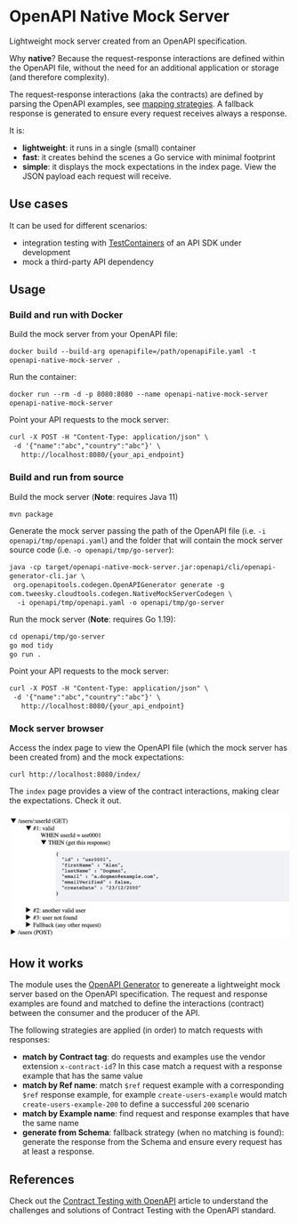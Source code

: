 # OpenAPI Native Mock Server

Lightweight mock server created from an OpenAPI specification. 

Why **native**? Because the request-response interactions are defined within the OpenAPI file, without
the need for an additional application or storage (and therefore complexity).

The request-response interactions (aka the contracts) are defined by parsing the OpenAPI examples, see [mapping strategies](#how-it-works).
A fallback response is generated to ensure every request receives always a response.

It is:
* **lightweight**: it runs in a single (small) container
* **fast**: it creates behind the scenes a Go service with minimal footprint
* **simple**: it displays the mock expectations in the index page. View the JSON payload each request will receive.

## Use cases

It can be used for different scenarios:
* integration testing with [TestContainers](https://github.com/gcatanese/openapi-testcontainers) of an API SDK under development
* mock a third-party API dependency

## Usage

### Build and run with Docker

Build the mock server from your OpenAPI file:
```docker
docker build --build-arg openapifile=/path/openapiFile.yaml -t openapi-native-mock-server .
```

Run the container:
```docker
docker run --rm -d -p 8080:8080 --name openapi-native-mock-server openapi-native-mock-server
```

Point your API requests to the mock server:
```shell
curl -X POST -H "Content-Type: application/json" \
 -d '{"name":"abc","country":"abc"}' \
   http://localhost:8080/{your_api_endpoint}
```

### Build and run from source

Build the mock server (**Note**: requires Java 11)
```shell
mvn package
```

Generate the mock server passing the path of the OpenAPI file (i.e. `-i openapi/tmp/openapi.yaml`) and the
folder that will contain the mock server source code (i.e. `-o openapi/tmp/go-server`):
```shell
java -cp target/openapi-native-mock-server.jar:openapi/cli/openapi-generator-cli.jar \
 org.openapitools.codegen.OpenAPIGenerator generate -g com.tweesky.cloudtools.codegen.NativeMockServerCodegen \
  -i openapi/tmp/openapi.yaml -o openapi/tmp/go-server
```

Run the mock server (**Note**: requires Go 1.19):

```shell
cd openapi/tmp/go-server
go mod tidy
go run .
```

Point your API requests to the mock server:
```shell
curl -X POST -H "Content-Type: application/json" \
 -d '{"name":"abc","country":"abc"}' \
   http://localhost:8080/{your_api_endpoint}
```

### Mock server browser

Access the index page to view the OpenAPI file (which the mock server has been created from) 
and the mock expectations:
```shell
curl http://localhost:8080/index/
```
The `index` page provides a view of the contract interactions, making clear the expectations.
Check it out.

![Mock server browser](mock-server.png)


## How it works

The module uses the [OpenAPI Generator](https://github.com/OpenAPITools/openapi-generator) to genereate a lightweight 
mock server based on the OpenAPI specification. The request and response examples are found and matched to define the 
interactions (contract) between the consumer and the producer of the API.  

The following strategies are applied (in order) to match requests with responses:
* **match by Contract tag**: do requests and examples use the vendor extension `x-contract-id`? In this case match a request with a response example that has the same value
* **match by Ref name**: match `$ref` request example with a corresponding `$ref` response example, for example 
`create-users-example` would match `create-users-example-200` to define a successful `200` scenario
* **match by Example name**: find request and response examples that have the same name
* **generate from Schema**: fallback strategy (when no matching is found): generate the response from the Schema and
ensure every request has at least a response.


## References

Check out the [Contract Testing with OpenAPI](https://medium.com/geekculture/contract-testing-with-openapi-42267098ddc7) article
to understand the challenges and solutions of Contract Testing with the OpenAPI standard.


